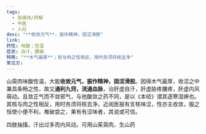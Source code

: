 ```yaml
---
tags:
  - 张锡纯/药解
  - 中医
  - 人纪
desc: "**收敛元气**，振作精神，固涩滑脱"
link: 
药性: 味酸；性温
症状: 自汗，腰痛
特殊: "**木气最厚**；核与肉之性相反，用时务须将核去净"
常见方:
---
```

山萸肉味酸性温，大能**收敛元气，振作精神，固涩滑脱**。因得木气最厚，收涩之中兼具条畅之性，故又**通利九窍，流通血脉**，治肝虚自汗，肝虚胁疼腰疼，肝虚内风萌动。且敛正气而不敛邪气，与他酸敛之药不同，是以《本经》谓其逐寒湿痹也。其核与肉之性相反，用时务须将核去净，近阅医报有言核味涩，性亦主收敛，服之恒使小便不利，椎破尝之，果有有涩味者，其说或可信。

四肢抽搐，汗出过多而内风动。可用山茱萸肉，生山药